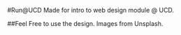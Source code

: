 #Run@UCD
Made for intro to web design module @ UCD. 

##Feel Free to use the design.
Images from Unsplash. 
